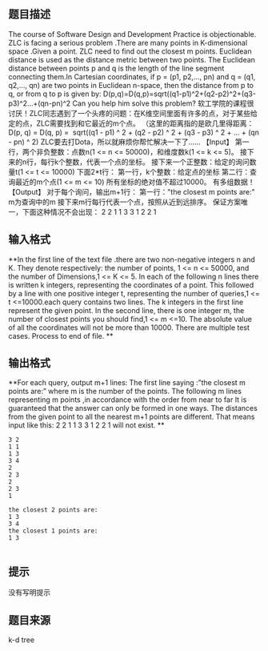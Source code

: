 


## 题目描述
The course of Software Design and Development Practice is objectionable. ZLC is facing a serious problem .There are many points in K-dimensional space .Given a point. ZLC need to find out the closest m points. Euclidean distance is used as the distance metric between two points. The Euclidean distance between points p and q is the length of the line segment connecting them.In Cartesian coordinates, if p = (p1, p2,..., pn) and q = (q1, q2,..., qn) are two points in Euclidean n-space, then the distance from p to q, or from q to p is given by:
D(p,q)=D(q,p)=sqrt((q1-p1)^2+(q2-p2)^2+(q3-p3)^2…+(qn-pn)^2
Can you help him solve this problem?
软工学院的课程很讨厌！ZLC同志遇到了一个头疼的问题：在K维空间里面有许多的点，对于某些给定的点，ZLC需要找到和它最近的m个点。
（这里的距离指的是欧几里得距离：D(p, q) = D(q, p) =  sqrt((q1 - p1) ^ 2 + (q2 - p2) ^ 2 + (q3 - p3) ^ 2 + ... + (qn - pn) ^ 2)
ZLC要去打Dota，所以就麻烦你帮忙解决一下了……
【Input】
第一行，两个非负整数：点数n(1 <= n <= 50000)，和维度数k(1 <= k <= 5)。
接下来的n行，每行k个整数，代表一个点的坐标。
接下来一个正整数：给定的询问数量t(1 <= t <= 10000)
下面2*t行：
第一行，k个整数：给定点的坐标
第二行：查询最近的m个点(1 <= m <= 10)
所有坐标的绝对值不超过10000。
有多组数据！
【Output】
对于每个询问，输出m+1行：
第一行："the closest m points are:" m为查询中的m
接下来m行每行代表一个点，按照从近到远排序。
保证方案唯一，下面这种情况不会出现：
2 2
1 1
3 3
1
2 2
1
## 输入格式
**In the first line of the text file .there are two non-negative integers n and K. They denote respectively: the number of points, 1 <= n <= 50000, and the number of Dimensions,1 <= K <= 5. In each of the following n lines there is written k integers, representing the coordinates of a point. This followed by a line with one positive integer t, representing the number of queries,1 <= t <=10000.each query contains two lines. The k integers in the first line represent the given point. In the second line, there is one integer m, the number of closest points you should find,1 <= m <=10. The absolute value of all the coordinates will not be more than 10000.
There are multiple test cases. Process to end of file.
** 
## 输出格式
**For each query, output m+1 lines:
The first line saying :”the closest m points are:” where m is the number of the points.
The following m lines representing m points ,in accordance with the order from near to far
It is guaranteed that the answer can only be formed in one ways. The distances from the given point to all the nearest m+1 points are different. That means input like this:
2 2
1 1
3 3
1
2 2
1
will not exist.
** 

```input1
3 2
1 1
1 3
3 4
2
2 3
2
2 3
1

```
```output1
the closest 2 points are:
1 3
3 4
the closest 1 points are:
1 3
 
```

## 提示
没有写明提示
## 题目来源
k-d tree


